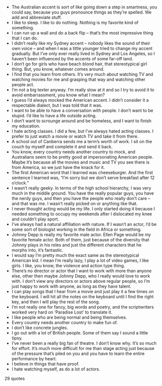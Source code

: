  - The Australian accent is sort of like going down a step in smartness, you could say, because you guys pronounce things as they’re spelled. We add and abbreviate stuff.
 - I like to sleep. I like to do nothing. Nothing is my favorite kind of something.
 - I can run up a wall and do a back flip – that’s the most impressive thing that I can do.
 - I didn’t really like my Sydney accent – nobody likes the sound of their own voice – and when I was a little younger tried to change my accent gradually. But I’ve only ever really lived in Sydney and Los Angeles, so I haven’t been influenced by the accents of some far-off land.
 - I don’t go for girls who have beach blond hair, that stereotypical girl thing. But, you know, whatever comes around.
 - I find that you learn from others. It’s very much about watching TV and watching movies for me and grasping that way and watching other people act.
 - I’m not a big texter anyway. I’m really slow at it and so I try to avoid it to avoid embarrassment, you know what I mean?
 - I guess I’d always mocked the American accent. I didn’t consider it a respectable dialect, but I was told that it was.
 - I want to be able to have a conversation with people. I don’t want to be stupid. I’d like to have a life outside acting.
 - I don’t want to scrounge around and be homeless, and I want to finish my education.
 - I hate acting classes. I did a few, but I’ve always hated acting classes. I prefer to just watch a movie or watch TV and take it from there.
 - A school out of Canberra sends me a term’s worth of work. I sit on the couch by myself and complete it and send it back.
 - You know, every country needs another country to mock, and Australians seem to be pretty good at impersonating American people. Maybe it’s because all the movies and music and TV you see there is from America, so we just have the knack for it.
 - The first American word that I learned was cheeseburger. And the first sentence I learned was, “I’m sorry but we don’t serve breakfast after 12 o’clock.”
 - I wasn’t really geeky. In terms of the high school hierarchy, I was very much in the middle ground. You have the really popular guys, you have the nerdy guys, and then you have the people who really don’t care – and that was me. I wasn’t really picked on or anything like that.
 - I never thought acting would be my life. I only started doing it because I needed something to occupy my weekends after I dislocated my knee and couldn’t play sport.
 - I’ve always had a natural affiliation with nature. If I wasn’t an actor, I’d be some sort of biologist working in the field in Africa or something.
 - Johnny Depp is really my favorite male actor. Ellen Page would be my favorite female actor. Both of them, just because of the diversity that Johnny plays in his roles and just the different characters that he morphs into, it’s fantastic.
 - I would say I’m pretty much the exact same as the stereotypical American kid. I mean I’m really lazy, I play a lot of video games, I like girls. I like, you know, the violence and action type thing.
 - There’s no director or actor that I want to work with more than anyone else, other then maybe Johnny Depp, who I really would love to work with. I don’t view any directors or actors above regular people, so I’m just happy to work with anyone, as long as they have talent.
 - I can play songs that I hear from a movie and just play it a few times on the keyboard. I will hit all the notes on the keyboard until I find the right key, and then I will play the rest of the song.
 - I’m not really one for fancy, big words and poetry, and the scriptwriters worked very hard on ‘Paradise Lost’ to translate it.
 - I like people who are being normal and being themselves.
 - Every country needs another country to make fun of.
 - I don’t like concrete jungles.
 - I go out with a lot of British people. Some of them say I sound a little tipsy.
 - I’ve never been a really big fan of theatre. I don’t know why. It’s so much for effort. It’s much more difficult for me than stage acting just because of the pressure that’s piled on you and you have to learn the entire performance by heart.
 - I believe in things that have proof.
 - I hate watching myself, as do a lot of actors.

29 quotes